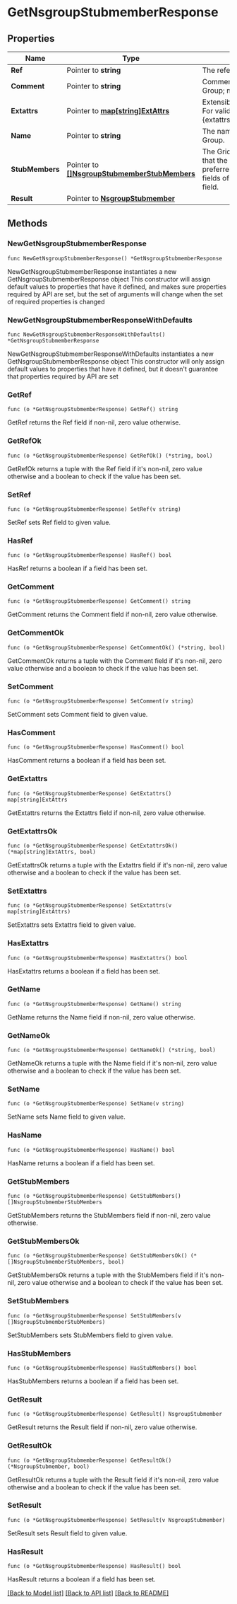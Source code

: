 # GetNsgroupStubmemberResponse

## Properties

Name | Type | Description | Notes
------------ | ------------- | ------------- | -------------
**Ref** | Pointer to **string** | The reference to the object. | [optional] 
**Comment** | Pointer to **string** | Comment for the Stub Member Name Server Group; maximum 256 characters. | [optional] 
**Extattrs** | Pointer to [**map[string]ExtAttrs**](ExtAttrs.md) | Extensible attributes associated with the object. For valid values for extensible attributes, see {extattrs:values}. | [optional] 
**Name** | Pointer to **string** | The name of the Stub Member Name Server Group. | [optional] 
**StubMembers** | Pointer to [**[]NsgroupStubmemberStubMembers**](NsgroupStubmemberStubMembers.md) | The Grid member servers of this stub zone. Note that the lead/stealth/grid_replicate/ preferred_primaries/override_preferred_primaries fields of the struct will be ignored when set in this field. | [optional] 
**Result** | Pointer to [**NsgroupStubmember**](NsgroupStubmember.md) |  | [optional] 

## Methods

### NewGetNsgroupStubmemberResponse

`func NewGetNsgroupStubmemberResponse() *GetNsgroupStubmemberResponse`

NewGetNsgroupStubmemberResponse instantiates a new GetNsgroupStubmemberResponse object
This constructor will assign default values to properties that have it defined,
and makes sure properties required by API are set, but the set of arguments
will change when the set of required properties is changed

### NewGetNsgroupStubmemberResponseWithDefaults

`func NewGetNsgroupStubmemberResponseWithDefaults() *GetNsgroupStubmemberResponse`

NewGetNsgroupStubmemberResponseWithDefaults instantiates a new GetNsgroupStubmemberResponse object
This constructor will only assign default values to properties that have it defined,
but it doesn't guarantee that properties required by API are set

### GetRef

`func (o *GetNsgroupStubmemberResponse) GetRef() string`

GetRef returns the Ref field if non-nil, zero value otherwise.

### GetRefOk

`func (o *GetNsgroupStubmemberResponse) GetRefOk() (*string, bool)`

GetRefOk returns a tuple with the Ref field if it's non-nil, zero value otherwise
and a boolean to check if the value has been set.

### SetRef

`func (o *GetNsgroupStubmemberResponse) SetRef(v string)`

SetRef sets Ref field to given value.

### HasRef

`func (o *GetNsgroupStubmemberResponse) HasRef() bool`

HasRef returns a boolean if a field has been set.

### GetComment

`func (o *GetNsgroupStubmemberResponse) GetComment() string`

GetComment returns the Comment field if non-nil, zero value otherwise.

### GetCommentOk

`func (o *GetNsgroupStubmemberResponse) GetCommentOk() (*string, bool)`

GetCommentOk returns a tuple with the Comment field if it's non-nil, zero value otherwise
and a boolean to check if the value has been set.

### SetComment

`func (o *GetNsgroupStubmemberResponse) SetComment(v string)`

SetComment sets Comment field to given value.

### HasComment

`func (o *GetNsgroupStubmemberResponse) HasComment() bool`

HasComment returns a boolean if a field has been set.

### GetExtattrs

`func (o *GetNsgroupStubmemberResponse) GetExtattrs() map[string]ExtAttrs`

GetExtattrs returns the Extattrs field if non-nil, zero value otherwise.

### GetExtattrsOk

`func (o *GetNsgroupStubmemberResponse) GetExtattrsOk() (*map[string]ExtAttrs, bool)`

GetExtattrsOk returns a tuple with the Extattrs field if it's non-nil, zero value otherwise
and a boolean to check if the value has been set.

### SetExtattrs

`func (o *GetNsgroupStubmemberResponse) SetExtattrs(v map[string]ExtAttrs)`

SetExtattrs sets Extattrs field to given value.

### HasExtattrs

`func (o *GetNsgroupStubmemberResponse) HasExtattrs() bool`

HasExtattrs returns a boolean if a field has been set.

### GetName

`func (o *GetNsgroupStubmemberResponse) GetName() string`

GetName returns the Name field if non-nil, zero value otherwise.

### GetNameOk

`func (o *GetNsgroupStubmemberResponse) GetNameOk() (*string, bool)`

GetNameOk returns a tuple with the Name field if it's non-nil, zero value otherwise
and a boolean to check if the value has been set.

### SetName

`func (o *GetNsgroupStubmemberResponse) SetName(v string)`

SetName sets Name field to given value.

### HasName

`func (o *GetNsgroupStubmemberResponse) HasName() bool`

HasName returns a boolean if a field has been set.

### GetStubMembers

`func (o *GetNsgroupStubmemberResponse) GetStubMembers() []NsgroupStubmemberStubMembers`

GetStubMembers returns the StubMembers field if non-nil, zero value otherwise.

### GetStubMembersOk

`func (o *GetNsgroupStubmemberResponse) GetStubMembersOk() (*[]NsgroupStubmemberStubMembers, bool)`

GetStubMembersOk returns a tuple with the StubMembers field if it's non-nil, zero value otherwise
and a boolean to check if the value has been set.

### SetStubMembers

`func (o *GetNsgroupStubmemberResponse) SetStubMembers(v []NsgroupStubmemberStubMembers)`

SetStubMembers sets StubMembers field to given value.

### HasStubMembers

`func (o *GetNsgroupStubmemberResponse) HasStubMembers() bool`

HasStubMembers returns a boolean if a field has been set.

### GetResult

`func (o *GetNsgroupStubmemberResponse) GetResult() NsgroupStubmember`

GetResult returns the Result field if non-nil, zero value otherwise.

### GetResultOk

`func (o *GetNsgroupStubmemberResponse) GetResultOk() (*NsgroupStubmember, bool)`

GetResultOk returns a tuple with the Result field if it's non-nil, zero value otherwise
and a boolean to check if the value has been set.

### SetResult

`func (o *GetNsgroupStubmemberResponse) SetResult(v NsgroupStubmember)`

SetResult sets Result field to given value.

### HasResult

`func (o *GetNsgroupStubmemberResponse) HasResult() bool`

HasResult returns a boolean if a field has been set.


[[Back to Model list]](../README.md#documentation-for-models) [[Back to API list]](../README.md#documentation-for-api-endpoints) [[Back to README]](../README.md)


